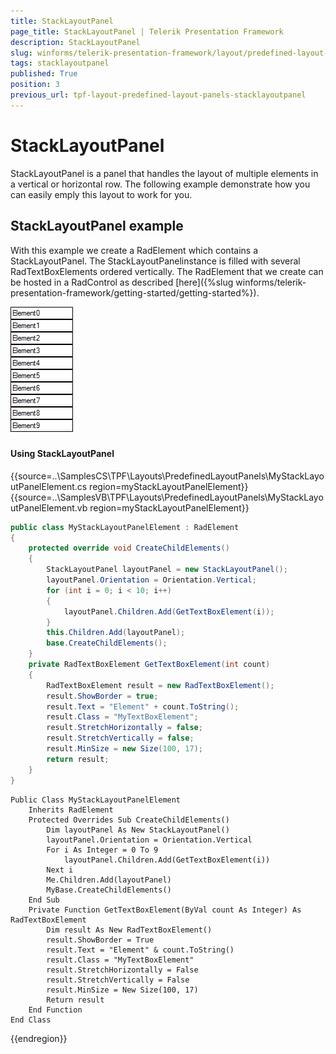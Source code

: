 ```yaml
---
title: StackLayoutPanel
page_title: StackLayoutPanel | Telerik Presentation Framework
description: StackLayoutPanel
slug: winforms/telerik-presentation-framework/layout/predefined-layout-panels/stacklayoutpanel
tags: stacklayoutpanel
published: True
position: 3
previous_url: tpf-layout-predefined-layout-panels-stacklayoutpanel 
---
```


# StackLayoutPanel

StackLayoutPanel is a panel that handles the layout of multiple elements in a vertical or horizontal row. The following example demonstrate how you can easily emply this layout to work for you.

## StackLayoutPanel example

With this example we create a RadElement which contains a StackLayoutPanel. The StackLayoutPanelinstance is filled with several RadTextBoxElements ordered vertically. The RadElement that we create can be hosted in a RadControl as described [here]({%slug winforms/telerik-presentation-framework/getting-started/getting-started%}).

![tpf-layout-predefined-layout-panels-stacklayoutpanel 001](images/tpf-layout-predefined-layout-panels-stacklayoutpanel001.png)

#### Using StackLayoutPanel

{{source=..\SamplesCS\TPF\Layouts\PredefinedLayoutPanels\MyStackLayoutPanelElement.cs region=myStackLayoutPanelElement}} 
{{source=..\SamplesVB\TPF\Layouts\PredefinedLayoutPanels\MyStackLayoutPanelElement.vb region=myStackLayoutPanelElement}} 

````C#
public class MyStackLayoutPanelElement : RadElement
{
    protected override void CreateChildElements()
    {
        StackLayoutPanel layoutPanel = new StackLayoutPanel();
        layoutPanel.Orientation = Orientation.Vertical;
        for (int i = 0; i < 10; i++)
        {
            layoutPanel.Children.Add(GetTextBoxElement(i));
        }
        this.Children.Add(layoutPanel);
        base.CreateChildElements();
    }
    private RadTextBoxElement GetTextBoxElement(int count)
    {
        RadTextBoxElement result = new RadTextBoxElement();
        result.ShowBorder = true;
        result.Text = "Element" + count.ToString();
        result.Class = "MyTextBoxElement";
        result.StretchHorizontally = false;
        result.StretchVertically = false;
        result.MinSize = new Size(100, 17);
        return result;
    }
}

````
````VB.NET
Public Class MyStackLayoutPanelElement
    Inherits RadElement
    Protected Overrides Sub CreateChildElements()
        Dim layoutPanel As New StackLayoutPanel()
        layoutPanel.Orientation = Orientation.Vertical
        For i As Integer = 0 To 9
            layoutPanel.Children.Add(GetTextBoxElement(i))
        Next i
        Me.Children.Add(layoutPanel)
        MyBase.CreateChildElements()
    End Sub
    Private Function GetTextBoxElement(ByVal count As Integer) As RadTextBoxElement
        Dim result As New RadTextBoxElement()
        result.ShowBorder = True
        result.Text = "Element" & count.ToString()
        result.Class = "MyTextBoxElement"
        result.StretchHorizontally = False
        result.StretchVertically = False
        result.MinSize = New Size(100, 17)
        Return result
    End Function
End Class

````

{{endregion}}
